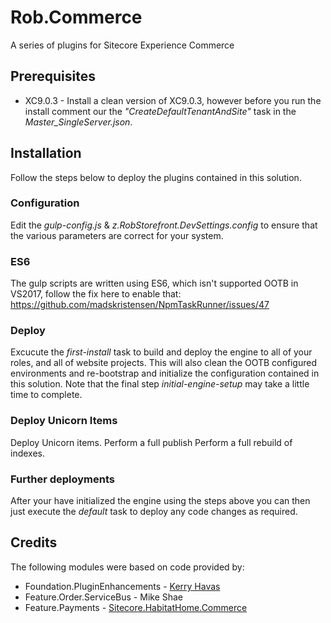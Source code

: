 # Rob.Commerce
A series of plugins for Sitecore Experience Commerce

## Prerequisites
* XC9.0.3 - Install a clean version of XC9.0.3, however before you run the install comment our the _"CreateDefaultTenantAndSite"_ task in the _Master_SingleServer.json_.

## Installation
Follow the steps below to deploy the plugins contained in this solution.

### Configuration
Edit the _gulp-config.js_ & _z.RobStorefront.DevSettings.config_ to ensure that the various parameters are correct for your system. 

### ES6
The gulp scripts are written using ES6, which isn't supported OOTB in VS2017, follow the fix here to enable that: https://github.com/madskristensen/NpmTaskRunner/issues/47

### Deploy
Excucute the _first-install_ task to build and deploy the engine to all of your roles, and all of website projects. This will also clean the OOTB configured environments and re-bootstrap and initialize the configuration contained in this solution. Note that the final step _initial-engine-setup_ may take a little time to complete.

### Deploy Unicorn Items
Deploy Unicorn items.
Perform a full publish
Perform a full rebuild of indexes.

### Further deployments
After your have initialized the engine using the steps above you can then just execute the _default_ task to deploy any code changes as required.

## Credits
The following modules were based on code provided by:
- Foundation.PluginEnhancements - [Kerry Havas](https://github.com/kerryhavas)
- Feature.Order.ServiceBus - Mike Shae
- Feature.Payments - [Sitecore.HabitatHome.Commerce](https://github.com/Sitecore/Sitecore.HabitatHome.Commerce)
